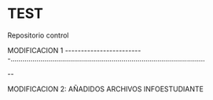 # TEST
Repositorio control


MODIFICACION 1 -------------------------..................................................................................................


--


MODIFICACION 2: AÑADIDOS ARCHIVOS INFOESTUDIANTE

